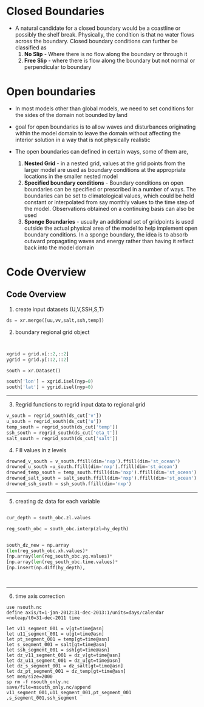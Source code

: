 # Closed Boundaries

- A natural candidate for a closed boundary would be a coastline or possibly the shelf break. Physically, the condition is that no water flows across the boundary. Closed boundary conditions can further be classified as 
    1. **No Slip** - Where there is no flow along the boundary or through it 
    2. **Free Slip** - where there is flow along the boundary but not normal or perpendicular to boundary


# Open boundaries

- In most models other than global models, we need to set conditions for the sides of the domain not bounded by land

- goal for open boundaries is to allow waves and disturbances originating within the model domain to leave the domain without affecting the interior solution in a way that is not physically realistic

- The open boundaries can defined in certain ways, some of them are,
    1. **Nested Grid** - in a nested grid, values at the grid points from the larger model are used as boundary conditions at the appropriate locations in the smaller nested model
    2. **Specified boundary conditions** - Boundary conditions on open boundaries can be specified or prescribed in a number of ways. The boundaries can be set to climatological values, which could be held constant or interpolated from say monthly values to the time step of the model. Observations obtained on a continuing basis can also be used
    3. **Sponge Boundaries** - usually an additional set of gridpoints is used outside the actual physical area of the model to help implement open boundary conditions. In a sponge boundary, the idea is to absorb outward propagating waves and energy rather than having it reflect back into the model domain


# Code Overview

## Code Overview

1. create input datasets (U,V,SSH,S,T)

```python
ds = xr.merge([uu,vv,salt,ssh,temp])
```

2. boundary regional grid object

```python


xgrid = grid.x[::2,::2]
ygrid = grid.y[::2,::2]

south = xr.Dataset()

south['lon'] = xgrid.isel(nyp=0)
south['lat'] = ygrid.isel(nyp=0)

```

---

3. Regrid functions to regrid input data to regional grid

```python
v_south = regrid_south(ds_cut['v'])
u_south = regrid_south(ds_cut['u'])
temp_south = regrid_south(ds_cut['temp'])
ssh_south = regrid_south(ds_cut['eta_t'])
salt_south = regrid_south(ds_cut['salt'])

```

4. Fill values in z levels

```python
drowned_v_south = v_south.ffill(dim='nxp').ffill(dim='st_ocean')
drowned_u_south =u_south.ffill(dim='nxp').ffill(dim='st_ocean')
drowned_temp_south = temp_south.ffill(dim='nxp').ffill(dim='st_ocean')
drowned_salt_south = salt_south.ffill(dim='nxp').ffill(dim='st_ocean')
drowned_ssh_south = ssh_south.ffill(dim='nxp')

```
---
5. creating dz data for each variable

```python

cur_depth = south_obc.zl.values

reg_south_obc = south_obc.interp(zl=hy_depth)


south_dz_new = np.array
(len(reg_south_obc.xh.values)*
[np.array(len(reg_south_obc.yq.values)*
[np.array(len(reg_south_obc.time.values)*
[np.insert(np.diff(hy_depth),
                                                                                      0,1)])])])



```

---

6. time axis correction

```ferret
use nsouth.nc
define axis/t=1-jan-2012:31-dec-2013:1/units=days/calendar
=noleap/t0=31-dec-2011 time

let v11_segment_001 = v[gt=time@asn]
let u11_segment_001 = u[gt=time@asn]
let pt_segment_001 = temp[gt=time@asn]
let s_segment_001 = salt[gt=time@asn]
let ssh_segment_001 = ssh[gt=time@asn]
let dz_v11_segment_001 = dz_v[gt=time@asn]
let dz_u11_segment_001 = dz_u[gt=time@asn]
let dz_s_segment_001 = dz_salt[gt=time@asn]
let dz_pt_segment_001 = dz_temp[gt=time@asn]
set mem/size=2000
sp rm -f nsouth_only.nc
save/file=nsouth_only.nc/append 
v11_segment_001,u11_segment_001,pt_segment_001
,s_segment_001,ssh_segment

```
